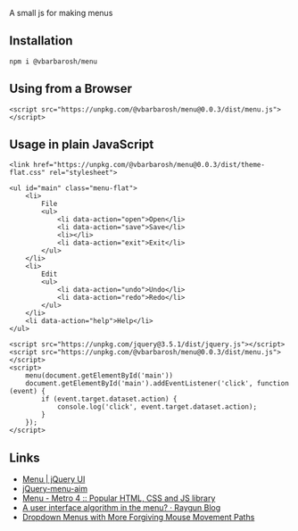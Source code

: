 A small js for making menus

## Installation

    npm i @vbarbarosh/menu

## Using from a Browser

    <script src="https://unpkg.com/@vbarbarosh/menu@0.0.3/dist/menu.js"></script>

## Usage in plain JavaScript

    <link href="https://unpkg.com/@vbarbarosh/menu@0.0.3/dist/theme-flat.css" rel="stylesheet">

    <ul id="main" class="menu-flat">
        <li>
            File
            <ul>
                <li data-action="open">Open</li>
                <li data-action="save">Save</li>
                <li></li>
                <li data-action="exit">Exit</li>
            </ul>
        </li>
        <li>
            Edit
            <ul>
                <li data-action="undo">Undo</li>
                <li data-action="redo">Redo</li>
            </ul>
        </li>
        <li data-action="help">Help</li>
    </ul>

    <script src="https://unpkg.com/jquery@3.5.1/dist/jquery.js"></script>
    <script src="https://unpkg.com/@vbarbarosh/menu@0.0.3/dist/menu.js"></script>
    <script>
        menu(document.getElementById('main'))
        document.getElementById('main').addEventListener('click', function (event) {
            if (event.target.dataset.action) {
                console.log('click', event.target.dataset.action);
            }
        });
    </script>

## Links

* [Menu | jQuery UI](https://jqueryui.com/menu/)
* [jQuery-menu-aim](https://github.com/kamens/jQuery-menu-aim)
* [Menu - Metro 4 :: Popular HTML, CSS and JS library](https://metroui.org.ua/menu.html)
* [A user interface algorithm in the menu? · Raygun Blog](https://raygun.com/blog/algorithm-menu-2/)
* [Dropdown Menus with More Forgiving Mouse Movement Paths](https://css-tricks.com/dropdown-menus-with-more-forgiving-mouse-movement-paths/)
